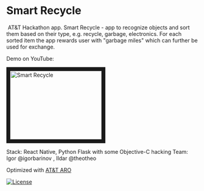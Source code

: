 # Smart Recycle

 AT&amp;T Hackathon app. Smart Recycle - app to recognize objects and sort them based on their type, e.g. recycle, garbage, electronics. For each sorted item the app rewards user with "garbage miles" which can further be used for exchange.


Demo on YouTube:

<a href="http://www.youtube.com/watch?feature=player_embedded&v=JScO4GN-Zp4" target="_blank"><img src="http://img.youtube.com/vi/JScO4GN-Zp4/0.jpg" 
alt="Smart Recycle" width="240" height="180" border="10" /></a>

Stack: React Native, Python Flask with some Objective-C hacking
Team: Igor @igorbarinov , Ildar @theotheo

Optimized with [AT&T ARO](https://developer.att.com/application-resource-optimizer)

[![License](http://img.shields.io/:license-mit-blue.svg)](http://doge.mit-license.org)

